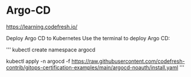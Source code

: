 # Argo-CD
https://learning.codefresh.io/


Deploy Argo CD to Kubernetes
Use the terminal to deploy Argo CD:

'''
kubectl create namespace argocd

kubectl apply -n argocd -f https://raw.githubusercontent.com/codefresh-contrib/gitops-certification-examples/main/argocd-noauth/install.yaml
'''
